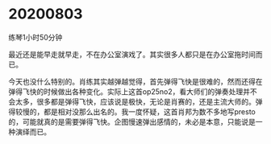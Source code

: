 # 20200803

练琴1小时50分钟

最近还是能早走就早走，不在办公室演戏了。其实很多人都只是在办公室拖时间而已。

今天也没什么特别的。肖练其实越弹越觉得，首先弹得飞快是很难的，然而还得在弹得飞快的时候做出各种变化。实际上这首op25no2，看大师们的弹奏处理并不会太多，很多都是弹得飞快，应该说是极快，无论是肖赛的，还是主流大师的。弹得较慢的，都是相对没那么出名的。我一度怀疑，这首肖邦为数不多地写presto的，可能就真的是需要弹得飞快。企图慢速弹出感情的，未必是本意，只能说是一种演绎而已。

